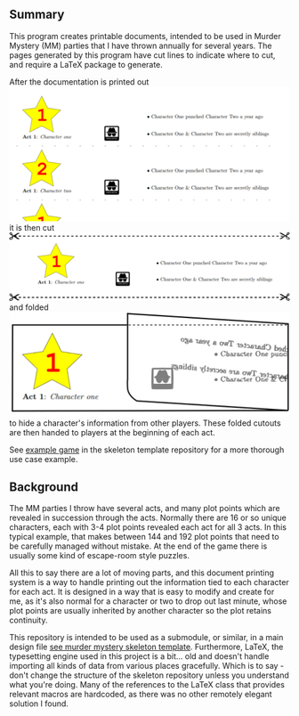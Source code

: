## Summary

This program creates printable documents, intended to be used in Murder Mystery (MM) parties that I have thrown annually for several years.  The pages generated by this program have cut lines to indicate where to cut, and require a LaTeX package to generate.

After the documentation is printed out ![page](readme/page.jpg) it is then cut ![cutlines](readme/cutlines.jpg) and folded ![folded](readme/folded.jpg) to hide a character's information from other players.  These folded cutouts are then handed to players at the beginning of each act.

See [example game]() in the skeleton template repository for a more thorough use case example.

## Background

The MM parties I throw have several acts, and many plot points which are revealed in succession through the acts.  Normally there are 16 or so unique characters, each with 3-4 plot points revealed each act for all 3 acts.  In this typical example, that makes between 144 and 192 plot points that need to be carefully managed without mistake. At the end of the game there is usually some kind of escape-room style puzzles.  

All this to say there are a lot of moving parts, and this document printing system is a way to handle printing out the information tied to each character for each act.  It is designed in a way that is easy to modify and create for me, as it's also normal for a character or two to drop out last minute, whose plot points are usually inherited by another character so the plot retains continuity.

This repository is intended to be used as a submodule, or similar, in a main design file [see murder mystery skeleton template](https://github.com/williamweatherholtz/murder-mystery-skeleton).  Furthermore, LaTeX, the typesetting engine used in this project is a bit... old and doesn't handle importing all kinds of data from various places gracefully.  Which is to say - don't change the structure of the skeleton repository unless you understand what you're doing.  Many of the references to the LaTeX class that provides relevant macros are hardcoded, as there was no other remotely elegant solution I found.
